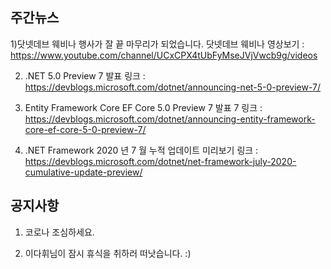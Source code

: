 ## 주간뉴스

1)닷넷데브 웨비나 행사가 잘 끝 마무리가 되었습니다.
닷넷데브 웨비나 영상보기 : https://www.youtube.com/channel/UCxCPX4tUbFyMseJVjVwcb9g/videos

2) .NET 5.0 Preview 7 발표
링크 : https://devblogs.microsoft.com/dotnet/announcing-net-5-0-preview-7/

3) Entity Framework Core EF Core 5.0 Preview 7 발표 7
링크 : https://devblogs.microsoft.com/dotnet/announcing-entity-framework-core-ef-core-5-0-preview-7/

4) .NET Framework 2020 년 7 월 누적 업데이트 미리보기
링크 : https://devblogs.microsoft.com/dotnet/net-framework-july-2020-cumulative-update-preview/

## 공지사항
1) 코로나 조심하세요.

2) 이다휘님이 잠시 휴식을 취하러 떠낫습니다. :) 
